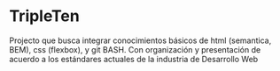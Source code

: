 # TripleTen

Projecto que busca integrar conocimientos básicos de html (semantica, BEM), css (flexbox), y git BASH.
Con organización y presentación de acuerdo a los estándares actuales de la industria de Desarrollo Web
